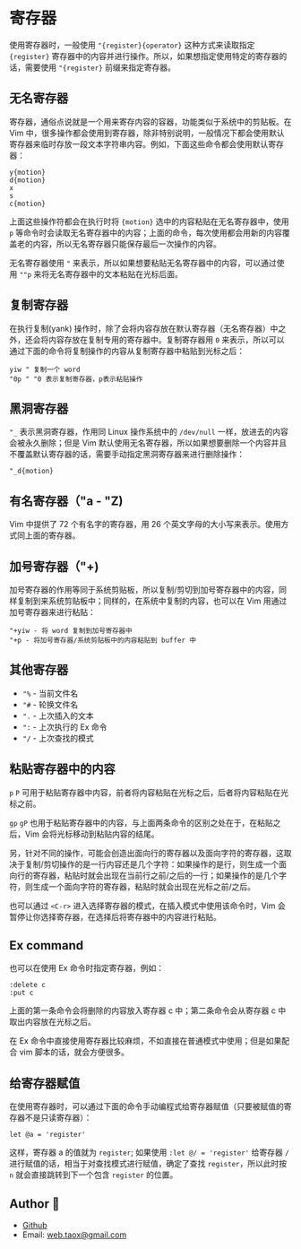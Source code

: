 # 寄存器

使用寄存器时，一般使用 `"{register}{operator}` 这种方式来读取指定 `{register}` 寄存器中的内容并进行操作。所以，如果想指定使用特定的寄存器的话，需要使用 `"{register}` 前缀来指定寄存器。

## 无名寄存器

寄存器，通俗点说就是一个用来寄存内容的容器，功能类似于系统中的剪贴板。在 Vim 中，很多操作都会使用到寄存器，除非特别说明，一般情况下都会使用默认寄存器来临时存放一段文本字符串内容。例如，下面这些命令都会使用默认寄存器：

```viml
y{motion}
d{motion}
x
s
c{motion}
```

上面这些操作符都会在执行时将 `{motion}` 选中的内容粘贴在无名寄存器中，使用 `p` 等命令时会读取无名寄存器中的内容；上面的命令，每次使用都会用新的内容覆盖老的内容，所以无名寄存器只能保存最后一次操作的内容。

无名寄存器使用 `"` 来表示，所以如果想要粘贴无名寄存器中的内容，可以通过使用 `""p` 来将无名寄存器中的文本粘贴在光标后面。

## 复制寄存器

在执行复制(yank) 操作时，除了会将内容存放在默认寄存器（无名寄存器）中之外，还会将内容存放在复制专用的寄存器中。复制寄存器用 `0` 来表示，所以可以通过下面的命令将复制操作的内容从复制寄存器中粘贴到光标之后：

```viml
yiw " 复制一个 word
"0p " "0 表示复制寄存器，p表示粘贴操作
```

## 黑洞寄存器

`"_` 表示黑洞寄存器，作用同 Linux 操作系统中的 `/dev/null` 一样，放进去的内容会被永久删除；但是 Vim 默认使用无名寄存器，所以如果想要删除一个内容并且不覆盖默认寄存器的话，需要手动指定黑洞寄存器来进行删除操作：

```viml
"_d{motion}
```

## 有名寄存器（"a - "Z)

Vim 中提供了 72 个有名字的寄存器，用 26 个英文字母的大小写来表示。使用方式同上面的寄存器。

## 加号寄存器（"+)

加号寄存器的作用等同于系统剪贴板，所以复制/剪切到加号寄存器中的内容，同样复制到来系统剪贴板中；同样的，在系统中复制的内容，也可以在 Vim 用通过加号寄存器来进行粘贴：

```viml
"+yiw - 将 word 复制到加号寄存器中
"+p - 将加号寄存器/系统剪贴板中的内容粘贴到 buffer 中
```

## 其他寄存器

* `"%` - 当前文件名
* `"#` - 轮换文件名
* `".` - 上次插入的文本
* `":` - 上次执行的 Ex 命令
* `"/` - 上次查找的模式

## 粘贴寄存器中的内容

`p` `P` 可用于粘贴寄存器中内容，前者将内容粘贴在光标之后，后者将内容粘贴在光标之前。

`gp` `gP` 也用于粘贴寄存器中的内容，与上面两条命令的区别之处在于，在粘贴之后，Vim 会将光标移动到粘贴内容的结尾。

另，针对不同的操作，可能会创造出面向行的寄存器以及面向字符的寄存器，这取决于复制/剪切操作的是一行内容还是几个字符：如果操作的是行，则生成一个面向行的寄存器，粘贴时就会出现在当前行之前/之后的一行；如果操作的是几个字符，则生成一个面向字符的寄存器，粘贴时就会出现在光标之前/之后。

也可以通过 `<C-r>` 进入选择寄存器的模式，在插入模式中使用该命令时，Vim 会暂停让你选择寄存器，在选择后将寄存器中的内容进行粘贴。

## Ex command

也可以在使用 Ex 命令时指定寄存器，例如：

```viml
:delete c
:put c
```

上面的第一条命令会将删除的内容放入寄存器 c 中；第二条命令会从寄存器 c 中取出内容放在光标之后。

在 Ex 命令中直接使用寄存器比较麻烦，不如直接在普通模式中使用；但是如果配合 vim 脚本的话，就会方便很多。

## 给寄存器赋值

在使用寄存器时，可以通过下面的命令手动编程式给寄存器赋值（只要被赋值的寄存器不是只读寄存器）：

```viml
let @a = 'register'
```

这样，寄存器 a 的值就为 `register`; 如果使用 `:let @/ = 'register'` 给寄存器 `/` 进行赋值的话，相当于对查找模式进行赋值，确定了查找 `register`，所以此时按 `n` 就会直接跳转到下一个包含 `register` 的位置。

## Author 🦏

* [Github](https://github.com/Tao-Quixote)
* Email: <web.taox@gmail.com>
